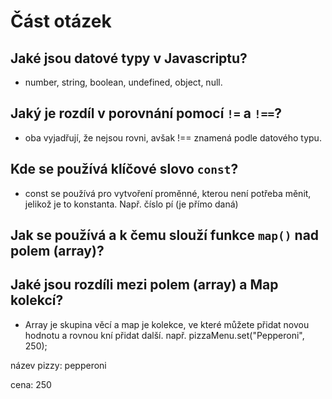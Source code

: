 # Část otázek

## Jaké jsou datové typy v Javascriptu?

- number, string, boolean, undefined, object, null.

## Jaký je rozdíl v porovnání pomocí `!=` a `!==`?

- oba vyjadřují, že nejsou rovni, avšak !== znamená podle datového typu. 

## Kde se používá klíčové slovo `const`?

- const se používá pro vytvoření proměnné, kterou není potřeba měnit, jelikož je to konstanta. Např. číslo pí (je přímo daná)

## Jak se používá a k čemu slouží funkce `map()` nad polem (array)?

## Jaké jsou rozdíli mezi polem (array) a Map kolekcí?

- Array je skupina věcí a map je kolekce, ve které můžete přidat novou hodnotu a rovnou kní přidat další. např. pizzaMenu.set("Pepperoni", 250);

název pizzy: pepperoni

cena: 250
